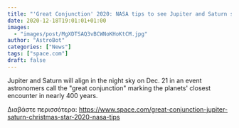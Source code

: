 ```yaml
---
title: "'Great Conjunction' 2020: NASA tips to see Jupiter and Saturn shine as a 'Christmas Star'"
date: 2020-12-18T19:01:01+01:00
images:
  - "images/post/MgXDTSAQ3vBCWNoKHoKtCM.jpg"
author: "AstroBot"
categories: ["News"]
tags: ["space.com"]
draft: false
---
```


Jupiter and Saturn will align in the night sky on Dec. 21 in an event astronomers call the "great conjunction" marking the planets' closest encounter in nearly 400 years. 

Διαβάστε περισσότερα: https://www.space.com/great-conjunction-jupiter-saturn-christmas-star-2020-nasa-tips

